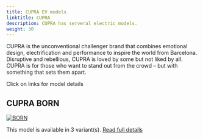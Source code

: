 ```yaml
---
title: CUPRA EV models
linktitle: CUPRA
description: CUPRA has serveral electric models. 
weight: 30
---
```

CUPRA is the unconventional challenger brand that combines emotional design, electrification and performance to inspire the world from Barcelona. Disruptive and rebellious, CUPRA is loved by some but not liked by all. CUPRA is for those who want to stand out from the crowd – but with something that sets them apart. 

Click on links for model details


## CUPRA BORN

[![BORN](https://media.evkx.net/multimedia/models/cupra/born/born_58/main_1_st.jpg)](born)

This model is available in 3 variant(s). 
[Read full details](born/)
